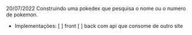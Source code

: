 20/07/2022
Construindo uma pokedex que pesquisa o nome ou o numero de pokemon.

- Implementações:
  [ ] front
  [ ] back com api que consome de outro site
